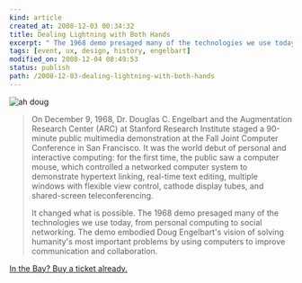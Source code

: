 ```yaml
---
kind: article
created_at: 2008-12-03 00:34:32
title: Dealing Lightning with Both Hands
excerpt: " The 1968 demo presaged many of the technologies we use today, from personal computing to social networking."
tags: [event, ux, design, history, engelbart]
modified_on: 2008-12-04 08:49:53
status: publish 
path: /2008-12-03-dealing-lightning-with-both-hands
---
```


<img src="/static/images/doug-e.jpg" alt="ah doug" title="douglas-engelbart-12" />

<blockquote>
On December 9, 1968, Dr. Douglas C. Engelbart and the Augmentation Research Center (ARC) at Stanford Research Institute staged a 90-minute public multimedia demonstration at the Fall Joint Computer Conference in San Francisco. It was the world debut of personal and interactive computing: for the first time, the public saw a computer mouse, which controlled a networked computer system to demonstrate hypertext linking, real-time text editing, multiple windows with flexible view control, cathode display tubes, and shared-screen teleconferencing.

It changed what is possible. The 1968 demo presaged many of the technologies we use today, from personal computing to social networking. The demo embodied Doug Engelbart's vision of solving humanity's most important problems by using computers to improve communication and collaboration.</blockquote>

<a href="http://stanfordtickets.org/tickets/calendar/view.aspx?id=2324">In the Bay? Buy a ticket already.</a>
